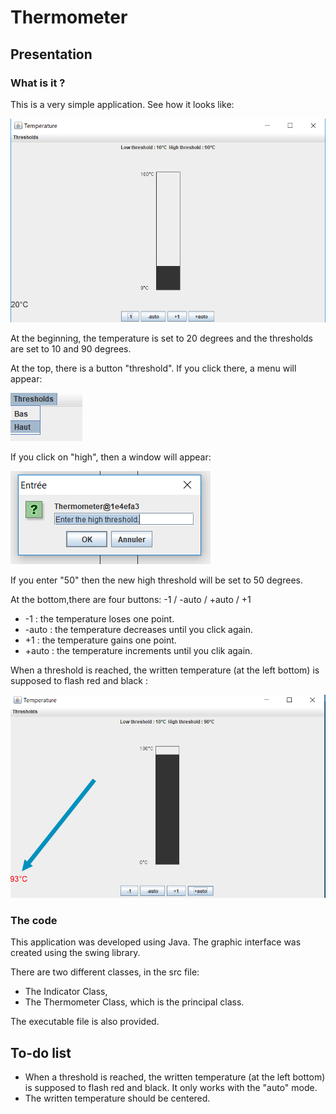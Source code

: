 # Thermometer

## Presentation
### What is it ?
This is a very simple application. See how it looks like:

![Alt text](thermometer1.png?raw=true "Thermometer")

At the beginning, the temperature is set to 20 degrees and the thresholds are set to 10 and 90 degrees.

At the top, there is a button "threshold". If you click there, a menu will appear:

![Alt text](menu1.png?raw=true "Menu")

If you click on "high", then a window will appear:

![Alt text](choice1.png?raw=true "Window")

If you enter "50" then the new high threshold will be set to 50 degrees.

At the bottom,there are four buttons: -1 / -auto / +auto / +1
- -1 : the temperature loses one point.
- -auto : the temperature decreases until you click again.
- +1 : the temperature gains one point.
- +auto : the temperature increments until you clik again.

When a threshold is reached, the written temperature (at the left bottom) is supposed to flash red and black :

![Alt text](thermometer2.png?raw=true "Thermometer")

### The code
This application was developed using Java. The graphic interface was created using the swing library.

There are two different classes, in the src file:
- The Indicator Class,
- The Thermometer Class, which is the principal class.

The executable file is also provided.

## To-do list
- When a threshold is reached, the written temperature (at the left bottom) is supposed to flash red and black. It only works with the "auto" mode. 
- The written temperature should be centered.
